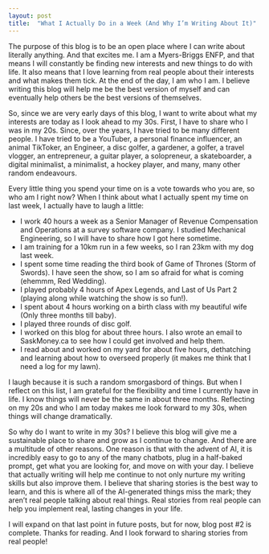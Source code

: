 ```yaml
---
layout: post
title:  "What I Actually Do in a Week (And Why I’m Writing About It)"
---
```


The purpose of this blog is to be an open place where I can write about literally anything. And that excites me. I am a Myers-Briggs ENFP, and that means I will constantly be finding new interests and new things to do with life. It also means that I love learning from real people about their interests and what makes them tick. At the end of the day, I am who I am. I believe writing this blog will help me be the best version of myself and can eventually help others be the best versions of themselves. 

So, since we are very early days of this blog, I want to write about what my interests are today as I look ahead to my 30s. First, I have to share who I was in my 20s. Since, over the years, I have tried to be many different people. I have tried to be a YouTuber, a personal finance influencer, an animal TikToker, an Engineer, a disc golfer, a gardener, a golfer, a travel vlogger, an entrepreneur, a guitar player, a solopreneur, a skateboarder, a digital minimalist, a minimalist, a hockey player, and many, many other random endeavours. 

Every little thing you spend your time on is a vote towards who you are, so who am I right now? When I think about what I actually spent my time on last week, I actually have to laugh a little:

* I work 40 hours a week as a Senior Manager of Revenue Compensation and Operations at a survey software company. I studied Mechanical Engineering, so I will have to share how I got here sometime.   
* I am training for a 10km run in a few weeks, so I ran 23km with my dog last week.  
* I spent some time reading the third book of Game of Thrones (Storm of Swords). I have seen the show, so I am so afraid for what is coming (ehemmm, Red Wedding).  
* I played probably 4 hours of Apex Legends, and Last of Us Part 2 (playing along while watching the show is so fun\!).  
* I spent about 4 hours working on a birth class with my beautiful wife (Only three months till baby).  
* I played three rounds of disc golf.  
* I worked on this blog for about three hours. I also wrote an email to SaskMoney.ca to see how I could get involved and help them.  
* I read about and worked on my yard for about five hours, dethatching and learning about how to overseed properly (it makes me think that I need a log for my lawn).

I laugh because it is such a random smorgasbord of things. But when I reflect on this list, I am grateful for the flexibility and time I currently have in life. I know things will never be the same in about three months. Reflecting on my 20s and who I am today makes me look forward to my 30s, when things will change dramatically. 

So why do I want to write in my 30s? I believe this blog will give me a sustainable place to share and grow as I continue to change. And there are a multitude of other reasons. One reason is that with the advent of AI, it is incredibly easy to go to any of the many chatbots, plug in a half-baked prompt, get what you are looking for, and move on with your day. I believe that actually writing will help me continue to not only nurture my writing skills but also improve them. I believe that sharing stories is the best way to learn, and this is where all of the AI-generated things miss the mark; they aren’t real people talking about real things. Real stories from real people can help you implement real, lasting changes in your life.

I will expand on that last point in future posts, but for now, blog post \#2 is complete. Thanks for reading. And I look forward to sharing stories from real people\!


